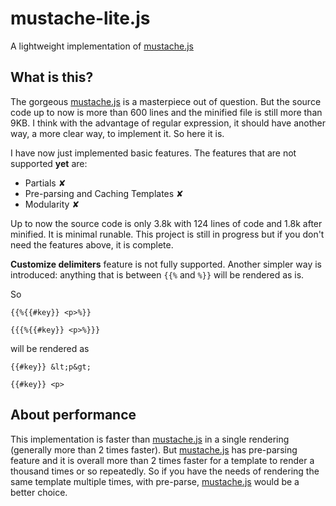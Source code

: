 # mustache-lite.js

A lightweight implementation of [mustache.js](https://github.com/janl/mustache.js)

## What is this?

The gorgeous [mustache.js](https://github.com/janl/mustache.js) is a masterpiece out of question. But the source code up to now is more than 600 lines and the minified file is still more than 9KB. I think with the advantage of regular expression, it should have another way, a more clear way, to implement it. So here it is.

I have now just implemented basic features. The features that are not supported **yet** are:

* Partials ✘
* Pre-parsing and Caching Templates ✘
* Modularity ✘

Up to now the source code is only 3.8k with 124 lines of code and 1.8k after minified. It is minimal runable. This project is still in progress but if you don't need the features above, it is complete.

**Customize delimiters** feature is not fully supported. Another simpler way is introduced: anything that is between `{{%` and `%}}` will be rendered as is.

So

```
{{%{{#key}} <p>%}}

{{{%{{#key}} <p>%}}}
```

will be rendered as 

```
{{#key}} &lt;p&gt;

{{#key}} <p>
```

## About performance

This implementation is faster than [mustache.js](https://github.com/janl/mustache.js) in a single rendering (generally more than 2 times faster). But [mustache.js](https://github.com/janl/mustache.js) has pre-parsing feature and it is overall more than 2 times faster for a template to render a thousand times or so repeatedly. So if you have the needs of rendering the same template multiple times, with pre-parse, [mustache.js](https://github.com/janl/mustache.js) would be a better choice.